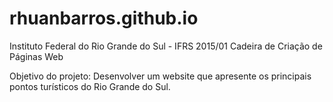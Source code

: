 # rhuanbarros.github.io
Instituto Federal do Rio Grande do Sul - IFRS
2015/01
Cadeira de Criação de Páginas Web

Objetivo do projeto: Desenvolver um website que apresente os principais pontos turísticos do Rio Grande do Sul.
